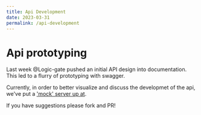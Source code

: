 ```yaml
---
title: Api Development
date: 2023-03-31
permalink: /api-development
---
```


# Api prototyping

Last week @Logic-gate pushed an initial API design into documentation. This led to a flurry of prototyping with swagger. 

Currently, in order to better visualize and discuss the developmet of the api, we've put a ['mock' server up at](https://api.keypeer.org).

If you have suggestions please fork and PR! 
